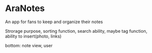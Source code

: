 # AraNotes

An app for fans to keep and organize their notes

Strorage purpose, sorting function, search ability, maybe tag function, ability to insert(photo, links)

bottom: note view, user
